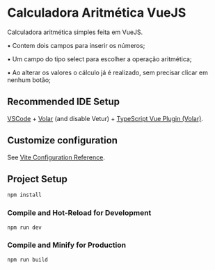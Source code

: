 # Calculadora Aritmética VueJS

Calculadora aritmética simples feita em VueJS.

• Contem dois campos para inserir os números;

• Um campo do tipo select para escolher a operação aritmética;

• Ao alterar os valores o cálculo já é realizado, sem precisar clicar em nenhum botão;

## Recommended IDE Setup

[VSCode](https://code.visualstudio.com/) + [Volar](https://marketplace.visualstudio.com/items?itemName=Vue.volar) (and disable Vetur) + [TypeScript Vue Plugin (Volar)](https://marketplace.visualstudio.com/items?itemName=Vue.vscode-typescript-vue-plugin).

## Customize configuration

See [Vite Configuration Reference](https://vitejs.dev/config/).

## Project Setup

```sh
npm install
```

### Compile and Hot-Reload for Development

```sh
npm run dev
```

### Compile and Minify for Production

```sh
npm run build
```
